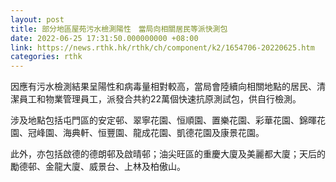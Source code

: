 ```yaml
---
layout: post
title: 部分地區屋苑污水檢測陽性　當局向相關居民等派快測包
date: 2022-06-25 17:31:50.000000000 +08:00
link: https://news.rthk.hk/rthk/ch/component/k2/1654706-20220625.htm
categories: rthk
---
```


因應有污水檢測結果呈陽性和病毒量相對較高，當局會陸續向相關地點的居民、清潔員工和物業管理員工，派發合共約22萬個快速抗原測試包，供自行檢測。

涉及地點包括屯門區的安定邨、翠寧花園、恒順園、置樂花園、彩華花園、錦暉花園、冠峰園、海典軒、恒豐園、龍成花園、凱德花園及康景花園。

此外，亦包括啟德的德朗邨及啟晴邨；油尖旺區的重慶大廈及美麗都大廈；天后的勵德邨、金龍大廈、威景台、上林及柏傲山。
